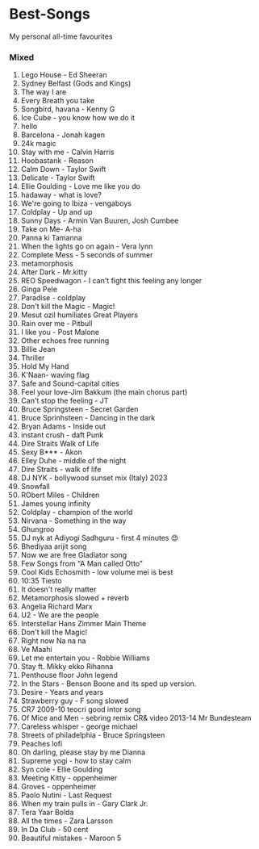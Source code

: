 # Best-Songs
My personal all-time favourites


### Mixed
1. Lego House -  Ed Sheeran
2. Sydney Belfast (Gods and Kings)
3. The way I are
4. Every Breath you take
5. Songbird, havana - Kenny G
6. Ice Cube - you know how we do it
7. hello
8. Barcelona - Jonah kagen
9. 24k magic
10. Stay with me - Calvin Harris
11. Hoobastank - Reason
12. Calm Down - Taylor Swift
13. Delicate - Taylor Swift
14. Ellie Goulding - Love me like you do
15. hadaway - what is love?
16. We're going to Ibiza - vengaboys
17. Coldplay - Up and up
18. Sunny Days - Armin Van Buuren, Josh Cumbee
20. Take on Me- A-ha
21. Panna ki Tamanna
22. When the lights go on again - Vera lynn
23. Complete Mess - 5 seconds of summer
24. metamorphosis
25. After Dark - Mr.kitty
26. REO Speedwagon - I can't fight this feeling any longer
27. Ginga Pele
28. Paradise - coldplay
29. Don't kill the Magic - Magic!
30. Mesut ozil humiliates Great Players
31. Rain over me -  Pitbull
32. I like you - Post Malone
33. Other echoes free running
34. Billie Jean
35. Thriller
36. Hold My Hand
37. K'Naan- waving flag
38. Safe and Sound-capital cities
39. Feel your love-Jim Bakkum (the main chorus part)
40. Can't stop the feeling - JT
41. Bruce Springsteen - Secret Garden
42. Bruce Sprinhsteen - Dancing in the dark
43. Bryan Adams - Inside out
44. instant crush - daft Punk
45. Dire Straits Walk of Life
46. Sexy B*** - Akon
47. Elley Duhe - middle of the night
48. Dire Straits - walk of life
49. DJ NYK - bollywood sunset mix (Italy) 2023
50. Snowfall
51. RObert Miles - Children
52. James young infinity
53. Coldplay - champion of the world
54. Nirvana - Something in the way
55. Ghungroo
56. DJ nyk at  Adiyogi Sadhguru - first 4 minutes 😍
57. Bhediyaa arijit song
58. Now we are free Gladiator song
59. Few Songs from "A Man called Otto"
60. Cool Kids Echosmith - low volume mei is best
61. 10:35 Tiesto
62. It doesn't really matter
63. Metamorphosis slowed + reverb
64. Angelia Richard Marx
65. U2 - We are the people
66. Interstellar Hans Zimmer Main Theme
67. Don't kill the Magic!
68. Right now Na na na
69. Ve Maahi
70. Let me entertain you - Robbie Williams
71. Stay ft. Mikky ekko Rihanna
72. Penthouse floor John legend
73. In the Stars - Benson Boone and its sped up version.
74. Desire - Years and years
75. Strawberry guy -  F song slowed
76. CR7 2009-10 teocri good intor song
77. Of Mice and Men - sebring remix CR& video 2013-14 Mr Bundesteam
78. Careless whisper - george michael
79. Streets of philadelphia - Bruce Springsteen
80. Peaches lofi
81. Oh darling, please stay by me Dianna
82. Supreme yogi - how to stay calm
83. Syn cole - Ellie Goulding
84. Meeting Kitty - oppenheimer
85. Groves - oppenheimer
86. Paolo Nutini - Last Request
87. When my train pulls in - Gary Clark Jr.
88. Tera Yaar Bolda
89. All the times -  Zara Larsson
90. In Da Club - 50 cent
91. Beautiful mistakes - Maroon 5



